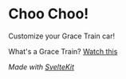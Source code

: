 # Choo Choo!

Customize your Grace Train car!

What's a Grace Train? [Watch this](https://twitter.com/vegeta897/status/1644466753463001088)

_Made with [SvelteKit](https://kit.svelte.dev)_
